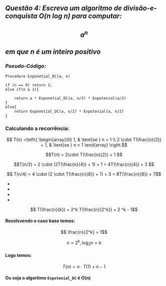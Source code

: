 ## _Questão 4: Escreva um algoritmo de divisão-e-conquista O(n log n) para computar:_
## $$a^n$$ 
## _em que n é um inteiro positivo_


### _Pseudo-Código:_
``` 
Procedure Exponetial_DC(a, n)

if (n == 0) return 1;
else if(n & 1){

    return a * Exponetial_DC(a, n/2) * Expotenial(a/2)
}
else{
    return Exponetial_DC(a, n/2) * Expotenial(a, n/2)
}

```
### Calculando a recorrência:



$$ T(n) =\left\{ 
\begin{array}{ll} 
1, & \text{se } n = 1 \\ 
2 \cdot T(\frac{n}{2}) +  1, & \text{se } n > 1 
\end{array} 
\right.$$

$$T(n) = 2\cdot T(\frac{n}{2}) + 1 $$

$$T(n/2) = 2 \cdot (2T(\frac{n}{4}) + 1) + 1 =  4T(\frac{n}{4}) + 3 $$

$$ T(n/4) = 4 \cdot (2 \cdot T(\frac{n}{8}) + 1) + 3 = 8T(\frac{n}{8}) + 7$$

* 
* 
* 
* 
$$ T(\frac{n}{k}) = 2^k T(\frac{n}{2^k}) + 2 ^k - 1$$

#### Resolsvendo o caso base temos:

$$ \frac{n}{2^k} = 1$$

$$ n = 2 ^ k, \log_2 n = k$$

#### Logo temos:

$$T(n) = n \cdot T(1) + n - 1$$

#### Ou seja o algoritmo ```Expotenial_DC``` é O(n)

